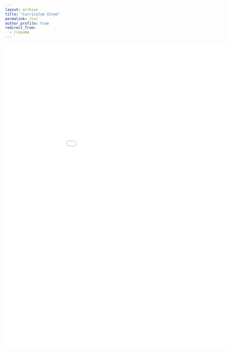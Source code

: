```yaml
---
layout: archive
title: "Curriculum Vitae"
permalink: /cv/
author_profile: true
redirect_from:
  - /resume
---
```


<embed src="letian-yin.github.io/files/CV_202404.pdf" width="1000" height="1000" type='application/pdf'/>

